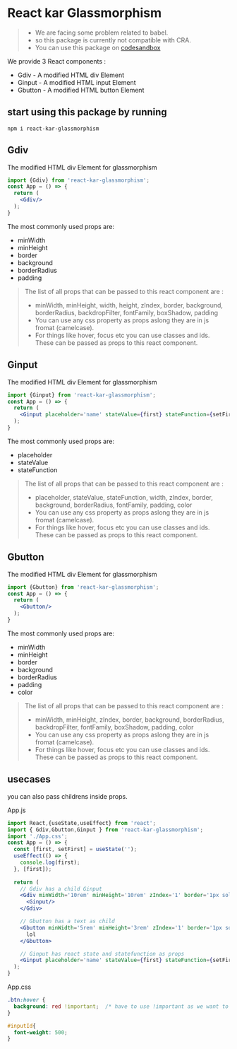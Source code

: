 # React kar Glassmorphism

>- We are facing some problem related to babel.
>- so this package is currently not compatible with CRA.
>- You can use this package on [codesandbox](https://codesandbox.io/s/beautiful-wing-kf8o5i?file=/src/App.js)

<!-- > Can be used in codesandbox, see [example](https://codesandbox.io/s/beautiful-wing-kf8o5i?file=/src/App.js) -->

We provide 3 React components :
- Gdiv - A modified HTML div Element
- Ginput - A modified HTML input Element
- Gbutton - A modified HTML button Element

## start using this package by running 
```shell
npm i react-kar-glassmorphism
```

## Gdiv

The modified HTML div Element for glassmorphism

```jsx app.js
import {Gdiv} from 'react-kar-glassmorphism';
const App = () => {
  return (
    <Gdiv/>
  );
}
```
The most commonly used props are:
- minWidth
- minHeight
- border
- background
- borderRadius
- padding

>The list of all props that can be passed to this react component are :
>- minWidth, minHeight, width, height, zIndex, border, background, borderRadius, backdropFilter, fontFamily, boxShadow, padding
>- You can use any css property as props aslong they are in js fromat (camelcase).
>- For things like hover, focus etc you can use classes and ids. These can be passed as props to this react component.



## Ginput

The modified HTML div Element for glassmorphism

```jsx app.js
import {Ginput} from 'react-kar-glassmorphism';
const App = () => {
  return (
    <Ginput placeholder='name' stateValue={first} stateFunction={setFirst}/>
  );
}
```
The most commonly used props are:
- placeholder
- stateValue
- stateFunction

>The list of all props that can be passed to this react component are :
>- placeholder, stateValue, stateFunction, width, zIndex, border, background, borderRadius, fontFamily, padding, color
>- You can use any css property as props aslong they are in js fromat (camelcase).
>- For things like hover, focus etc you can use classes and ids. These can be passed as props to this react component.



## Gbutton

The modified HTML div Element for glassmorphism

```jsx app.js
import {Gbutton} from 'react-kar-glassmorphism';
const App = () => {
  return (
    <Gbutton/>
  );
}
```
The most commonly used props are:
- minWidth
- minHeight
- border
- background
- borderRadius
- padding
- color

>The list of all props that can be passed to this react component are :
>- minWidth, minHeight, zIndex, border, background, borderRadius, backdropFilter, fontFamily, boxShadow, padding, color
>- You can use any css property as props aslong they are in js fromat (camelcase).
>- For things like hover, focus etc you can use classes and ids. These can be passed as props to this react component.



## usecases

you can also pass childrens inside props.

App.js
```jsx app.js
import React,{useState,useEffect} from 'react';
import { Gdiv,Gbutton,Ginput } from 'react-kar-glassmorphism';
import './App.css';
const App = () => {
  const [first, setFirst] = useState('');
  useEffect(() => {
    console.log(first);
  }, [first]);
  
  return (
    // Gdiv has a child Ginput
    <Gdiv minWidth='10rem' minHeight='10rem' zIndex='1' border='1px solid white' background='rgba(255,255,255,.2)' borderRadius='0.5rem' backdropFilter='blur(0.2rem)' fontFamily='monospace' boxShadow='2px 2px 4px black' padding='0.7rem'>
      <Ginput/>
    </Gdiv>

    // Gbutton has a text as child
    <Gbutton minWidth='5rem' minHeight='3rem' zIndex='1' border='1px solid white' background='rgba(255,255,255,.1)' borderRadius='0.3rem' backdropFilter='blur(0.5rem)' fontFamily='monospace' boxShadow='2px 2px 5px black' padding='0.7rem' className='btn' color='white'>
      lol
    </Gbutton>

    // Ginput has react state and statefunction as props
    <Ginput placeholder='name' stateValue={first} stateFunction={setFirst} id='inputId'/>
  );
}
```
App.css
```css App.css
.btn:hover {
  background: red !important;  /* have to use !important as we want to change some inline css which has highest priority */
}

#inputId{
  font-weight: 500;
}
```